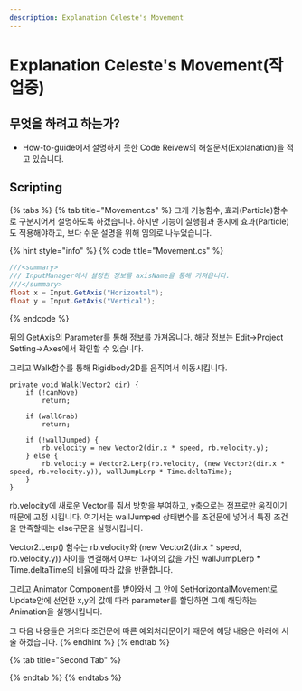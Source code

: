 ```yaml
---
description: Explanation Celeste's Movement
---
```


# Explanation Celeste's Movement\(작업중\)

## 무엇을 하려고 하는가?

* How-to-guide에서 설명하지 못한 Code Reivew의 해설문서\(Explanation\)을 적고 있습니다.

## Scripting

{% tabs %}
{% tab title="Movement.cs" %}
크게 기능함수, 효과\(Particle\)함수로 구분지어서 설명하도록 하겠습니다. 하지만 기능이 실행됨과 동시에 효과\(Particle\)도 적용해야하고, 보다 쉬운 설명을 위해 임의로 나누었습니다.



{% hint style="info" %}
{% code title="Movement.cs" %}
```csharp
///<summary>
/// InputManager에서 설정한 정보를 axisName을 통해 가져옵니다.
///</summary>
float x = Input.GetAxis("Horizontal");
float y = Input.GetAxis("Vertical");
```
{% endcode %}

뒤의 GetAxis의 Parameter를 통해 정보를 가져옵니다.                                                               해당 정보는 Edit-&gt;Project Setting-&gt;Axes에서 확인할 수 있습니다.

그리고 Walk함수를 통해 Rigidbody2D를 움직여서 이동시킵니다.

```
private void Walk(Vector2 dir) {
    if (!canMove) 
        return;
    
    if (wallGrab) 
        return;
    
    if (!wallJumped) {
        rb.velocity = new Vector2(dir.x * speed, rb.velocity.y);
    } else {
        rb.velocity = Vector2.Lerp(rb.velocity, (new Vector2(dir.x * speed, rb.velocity.y)), wallJumpLerp * Time.deltaTime);
    }
}
```

rb.velocity에 새로운 Vector를 줘서 방향을 부여하고, y축으로는 점프로만 움직이기         때문에 고정 시킵니다. 여기서는 wallJumped 상태변수를 조건문에 넣어서 특정 조건을 만족할때는 else구문을 실행시킵니다.

Vector2.Lerp\(\) 함수는 rb.velocity와 \(new Vector2\(dir.x \* speed, rb.velocity.y\)\) 사이를    연결해서 0부터 1사이의 값을 가진 wallJumpLerp \* Time.deltaTime의 비율에 따라 값을 반환합니다. 

그리고 Animator Component를 받아와서 그 안에 SetHorizontalMovement로 Update안에 선언한 x,y의 값에 따라 parameter를 할당하면 그에 해당하는 Animation을 실행시킵니다.

그 다음 내용들은 거의다 조건문에 따른 예외처리문이기 때문에 해당 내용은 아래에 서술 하겠습니다.
{% endhint %}
{% endtab %}

{% tab title="Second Tab" %}

{% endtab %}
{% endtabs %}



